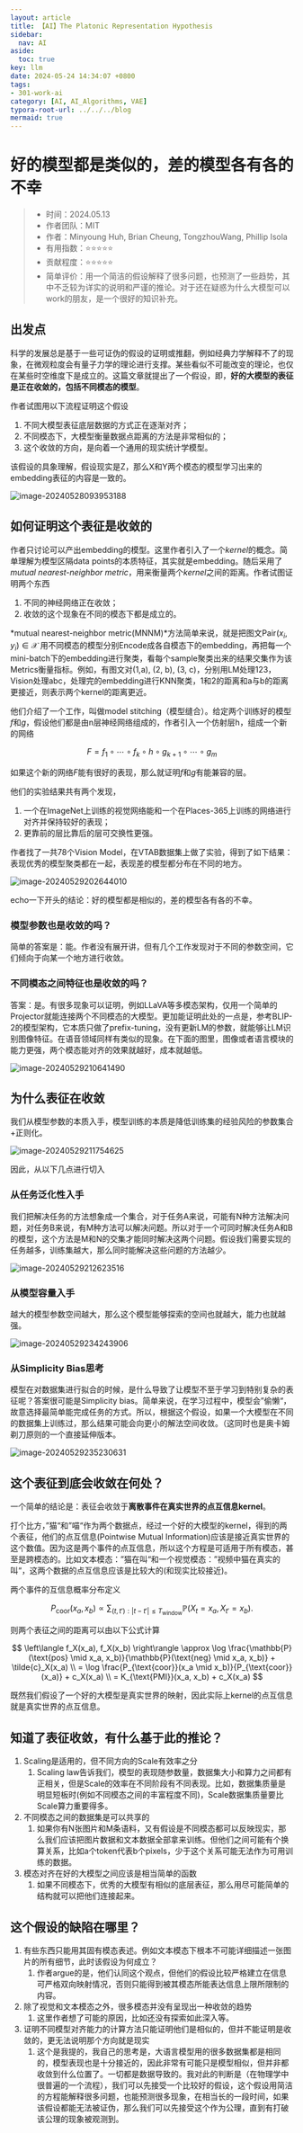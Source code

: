 ```yaml
---
layout: article
title: 【AI】The Platonic Representation Hypothesis
sidebar:
  nav: AI
aside:
  toc: true
key: llm
date: 2024-05-24 14:34:07 +0800
tags:
- 301-work-ai
category: [AI, AI_Algorithms, VAE]
typora-root-url: ../../../blog
mermaid: true
---
```


# 好的模型都是类似的，差的模型各有各的不幸

> - 时间：2024.05.13
> - 作者团队：MIT
> - 作者：Minyoung Huh,  Brian Cheung,  TongzhouWang, Phillip Isola
> - 有用指数：⭐️⭐️⭐️⭐️⭐️
> - 贡献程度：⭐️⭐️⭐️⭐️⭐️
> - 简单评价：用一个简洁的假设解释了很多问题，也预测了一些趋势，其中不乏较为详实的说明和严谨的推论。对于还在疑惑为什么大模型可以work的朋友，是一个很好的知识补充。

## 出发点

科学的发展总是基于一些可证伪的假设的证明或推翻，例如经典力学解释不了的现象，在微观粒度会有量子力学的理论进行支撑。某些看似不可能改变的理论，也仅在某些时空维度下是成立的。这篇文章就提出了一个假设，即，**好的大模型的表征是正在收敛的，包括不同模态的模型**。

作者试图用以下流程证明这个假设

1. 不同大模型表征底层数据的方式正在逐渐对齐；
2. 不同模态下，大模型衡量数据点距离的方法是非常相似的；
3. 这个收敛的方向，是向着一个通用的现实统计学模型。

该假设的具象理解，假设现实是Z，那么X和Y两个模态的模型学习出来的embedding表征的内容是一致的。

![image-20240528093953188](/assets/images/image-20240528093953188.png)

## 如何证明这个表征是收敛的

作者只讨论可以产出embedding的模型。这里作者引入了一个*kernel*的概念。简单理解为模型区隔data points的本质特征，其实就是embedding。随后采用了*mutual nearest-neighbor metric*，用来衡量两个*kernel*之间的距离。作者试图证明两个东西

1. 不同的神经网络正在收敛；
2. 收敛的这个现象在不同的模态下都是成立的。

*mutual nearest-neighbor metric(MNNM)*方法简单来说，就是把图文Pair$(x_i, y_i) \in \mathcal{X}$ 用不同模态的模型分别Encode成各自模态下的embedding，再把每一个mini-batch下的embedding进行聚类，看每个sample聚类出来的结果交集作为该Metrics衡量指标。例如，有图文对(1,a), (2, b), (3, c)，分别用LM处理123，Vision处理abc，处理完的embedding进行KNN聚类，1和2的距离和a与b的距离更接近，则表示两个kernel的距离更近。

他们介绍了一个工作，叫做model stitching（模型缝合）。给定两个训练好的模型$f$和$g$​​，假设他们都是由n层神经网络组成的，作者引入一个仿射层h，组成一个新的网络


$$
\begin{equation}
F = f_1 \circ \cdots \circ f_k \circ h \circ g_{k+1} \circ \cdots \circ g_m
\end{equation}
$$


如果这个新的网络$F$能有很好的表现，那么就证明$f$和$g$有能兼容的层。

他们的实验结果共有两个发现，

1. 一个在ImageNet上训练的视觉网络能和一个在Places-365上训练的网络进行对齐并保持较好的表现；
2. 更靠前的层比靠后的层可交换性更强。

作者找了一共78个Vision Model，在VTAB数据集上做了实验，得到了如下结果：表现优秀的模型聚类都在一起，表现差的模型都分布在不同的地方。

![image-20240529202644010](/assets/images/image-20240529202644010.png)

echo一下开头的结论：好的模型都是相似的，差的模型各有各的不幸。

### 模型参数也是收敛的吗？

简单的答案是：能。作者没有展开讲，但有几个工作发现对于不同的参数空间，它们倾向于向某一个地方进行收敛。

### 不同模态之间特征也是收敛的吗？

答案：是。有很多现象可以证明，例如LLaVA等多模态架构，仅用一个简单的Projector就能连接两个不同模态的大模型。更加能证明此处的一点是，参考BLIP-2的模型架构，它本质只做了prefix-tuning，没有更新LM的参数，就能够让LM识别图像特征。在语音领域同样有类似的现象。在下面的图里，图像或者语言模块的能力更强，两个模态能对齐的效果就越好，成本就越低。

![image-20240529210641490](/assets/images/image-20240529210641490.png)

## 为什么表征在收敛

我们从模型参数的本质入手，模型训练的本质是降低训练集的经验风险的参数集合+正则化。

![image-20240529211754625](/assets/images/image-20240529211754625.png)

因此，从以下几点进行切入

### 从任务泛化性入手

我们把解决任务的方法想象成一个集合，对于任务A来说，可能有N种方法解决问题，对任务B来说，有M种方法可以解决问题。所以对于一个可同时解决任务A和B的模型，这个方法是M和N的交集才能同时解决这两个问题。假设我们需要实现的任务越多，训练集越大，那么同时能解决这些问题的方法越少。

![image-20240529212623516](/assets/images/image-20240529212623516.png)

### 从模型容量入手

越大的模型参数空间越大，那么这个模型能够探索的空间也就越大，能力也就越强。

![image-20240529234243906](/assets/images/image-20240529234243906.png)

### 从Simplicity Bias思考

模型在对数据集进行拟合的时候，是什么导致了让模型不至于学习到特别复杂的表征呢？答案很可能是Simplicity bias。简单来说，在学习过程中，模型会”偷懒“，故意选择最简单能完成任务的方式。所以，根据这个假设，如果一个大模型在不同的数据集上训练过，那么结果可能会向更小的解法空间收敛。（这同时也是奥卡姆剃刀原则的一个直接延伸版本。

![image-20240529235230631](/assets/images/image-20240529235230631.png)

## 这个表征到底会收敛在何处？

一个简单的结论是：表征会收敛于**离散事件在真实世界的点互信息kernel**。

打个比方，”猫“和”喵“作为两个数据点，经过一个好的大模型的kernel，得到的两个表征，他们的点互信息(Pointwise Mutual Information)应该是接近真实世界的这个数值。因为这是两个事件的点互信息，所以这个方程是可适用于所有模态，甚至是跨模态的。比如文本模态：”猫在叫“和一个视觉模态：”视频中猫在真实的叫“，这两个数据的点互信息应该是比较大的(和现实比较接近)。

两个事件的互信息概率分布定义


$$
\begin{equation}
P_{\text{coor}}(x_a, x_b) \propto \sum_{(t, t') : |t - t'| \leq T_{\text{window}}} \mathbb{P}(X_t = x_a, X_{t'} = x_b).
\end{equation}
$$


则两个表征之间的距离可以由以下公式计算


$$
\left\langle f_X(x_a), f_X(x_b) \right\rangle \approx \log \frac{\mathbb{P}(\text{pos} \mid x_a, x_b)}{\mathbb{P}(\text{neg} \mid x_a, x_b)} + \tilde{c}_X(x_a) \\
= \log \frac{P_{\text{coor}}(x_a \mid x_b)}{P_{\text{coor}}(x_a)} + c_X(x_a) \\
= K_{\text{PMI}}(x_a, x_b) + c_X(x_a)
$$


既然我们假设了一个好的大模型是真实世界的映射，因此实际上kernel的点互信息就是真实世界的点互信息。

## 知道了表征收敛，有什么基于此的推论？

1. Scaling是适用的，但不同方向的Scale有效率之分
   1. Scaling law告诉我们，模型的表现随参数量，数据集大小和算力之间都有正相关，但是Scale的效率在不同阶段有不同表现。比如，数据集质量是明显短板时(例如不同模态之间的丰富程度不同)，Scale数据集质量要比Scale算力重要得多。
2. 不同模态之间的数据集是可以共享的
   1. 如果你有N张图片和M条语料，又有假设是不同模态都可以反映现实，那么我们应该把图片数据和文本数据全部拿来训练。但他们之间可能有个换算关系，比如a个token代表b个pixels，少于这个关系可能无法作为可用训练的数据。
3. 模态对齐在好的大模型之间应该是相当简单的函数
   1. 如果不同模态下，优秀的大模型有相似的底层表征，那么用尽可能简单的结构就可以把他们连接起来。

## 这个假设的缺陷在哪里？

1. 有些东西只能用其固有模态表述。例如文本模态下根本不可能详细描述一张图片的所有细节，此时该假设为何成立？
   1. 作者argue的是，他们认同这个观点，但他们的假设比较严格建立在信息可严格双向映射情况，否则只能得到被其模态所能表达信息上限所限制的内容。
2. 除了视觉和文本模态之外，很多模态并没有呈现出一种收敛的趋势
   1. 这里作者想了可能的原因，比如还没有探索如此深入等。
3. 证明不同模型对齐能力的计算方法只能证明他们是相似的，但并不能证明是收敛的，更无法说明那个方向就是现实
   1. 这个是我提的，我自己的思考是，大语言模型用的很多数据集都是相同的，模型表现也是十分接近的，因此非常有可能只是模型相似，但并非都收敛到什么位置了。一切都是数据导致的。我对此的判断是（在物理学中很普遍的一个流程），我们可以先接受一个比较好的假设，这个假设用简洁的方程能解释很多问题，也能预测很多现象，在相当长的一段时间，如果该假设都能无法被证伪，那么我们可以先接受这个作为公理，直到有打破该公理的现象被观测到。
